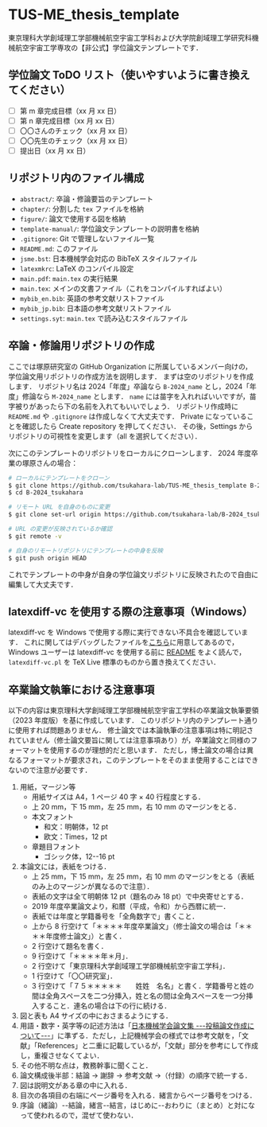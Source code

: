 # TUS-ME_thesis_template

東京理科大学創域理工学部機械航空宇宙工学科および大学院創域理工学研究科機械航空宇宙工学専攻の【非公式】学位論文テンプレートです．

## 学位論文 ToDO リスト（使いやすいように書き換えてください）

- [ ] 第 m 章完成目標（xx 月 xx 日）
- [ ] 第 n 章完成目標（xx 月 xx 日）
- [ ] 〇〇さんのチェック（xx 月 xx 日）
- [ ] 〇〇先生のチェック（xx 月 xx 日）
- [ ] 提出日（xx 月 xx 日）

## リポジトリ内のファイル構成

- `abstract/`: 卒論・修論要旨のテンプレート
- `chapter/`: 分割した `tex` ファイルを格納
- `figure/`: 論文で使用する図を格納
- `template-manual/`: 学位論文テンプレートの説明書を格納
- `.gitignore`: Git で管理しないファイル一覧
- `README.md`: このファイル
- `jsme.bst`: 日本機械学会対応の BibTeX スタイルファイル
- `latexmkrc`: LaTeX のコンパイル設定
- `main.pdf`: `main.tex` の実行結果
- `main.tex`: メインの文書ファイル（これをコンパイルすればよい）
- `mybib_en.bib`: 英語の参考文献リストファイル
- `mybib_jp.bib`: 日本語の参考文献リストファイル
- `settings.syt`: `main.tex` で読み込むスタイルファイル

## 卒論・修論用リポジトリの作成

ここでは塚原研究室の GitHub Organization に所属しているメンバー向けの，学位論文用リポジトリの作成方法を説明します．
まずは空のリポジトリを作成します．
リポジトリ名は 2024「年度」卒論なら `B-2024_name` とし，2024「年度」修論なら `M-2024_name` とします．
`name` には苗字を入れればいいですが，苗字被りがあったら下の名前を入れてもいいでしょう．
リポジトリ作成時に `README.md` や `.gitignore` は作成しなくて大丈夫です．
Private になっていることを確認したら Create repository を押してください．
その後，Settings からリポジトリの可視性を変更します（all を選択してください）．

次にこのテンプレートのリポジトリをローカルにクローンします．
2024 年度卒業の塚原さんの場合：

```bash
# ローカルにテンプレートをクローン
$ git clone https://github.com/tsukahara-lab/TUS-ME_thesis_template B-2024_tsukahara
$ cd B-2024_tsukahara

# リモート URL を自身のものに変更
$ git clone set-url origin https://github.com/tsukahara-lab/B-2024_tsukahara

# URL の変更が反映されているか確認
$ git remote -v

# 自身のリモートリポジトリにテンプレートの中身を反映
$ git push origin HEAD
```

これでテンプレートの中身が自身の学位論文リポジトリに反映されたので自由に編集して大丈夫です．

## latexdiff-vc を使用する際の注意事項（Windows）

latexdiff-vc を Windows で使用する際に実行できない不具合を確認しています．
これに関してはデバッグしたファイルを[こちら](https://github.com/Yuki-MATSUKAWA/latexdiff-vc_windows)に用意してあるので，Windows ユーザーは latexdiff-vc を使用する前に [README](https://github.com/Yuki-MATSUKAWA/latexdiff-vc_windows?tab=readme-ov-file#readme) をよく読んで，`latexdiff-vc.pl` を TeX Live 標準のものから置き換えてください．

## 卒業論文執筆における注意事項

以下の内容は東京理科大学創域理工学部機械航空宇宙工学科の卒業論文執筆要領（2023 年度版）を基に作成しています．
このリポジトリ内のテンプレート通りに使用すれば問題ありません．
修士論文では本論執筆の注意事項は特に明記されていません（修士論文要旨に関しては注意事項あり）が，卒業論文と同様のフォーマットを使用するのが理想的だと思います．
ただし，博士論文の場合は異なるフォーマットが要求され，このテンプレートをそのまま使用することはできないので注意が必要です．

1. 用紙，マージン等
    - 用紙サイズは A4，1 ページ 40 字 × 40 行程度とする．
    - 上 20 mm，下 15 mm，左 25 mm，右 10 mm のマージンをとる．
    - 本文フォント
        - 和文：明朝体，12 pt
        - 欧文：Times，12 pt
    - 章題目フォント
        - ゴシック体，12--16 pt
2. 本論文には，表紙をつける．
    - 上 25 mm，下 15 mm，左 25 mm，右 10 mm のマージンをとる（表紙のみ上のマージンが異なるので注意）．
    - 表紙の文字は全て明朝体 12 pt（題名のみ 18 pt）で中央寄せとする．
    - 2019 年度卒業論文より，和暦（平成，令和）から西暦に統一．
    - 表紙では年度と学籍番号を「全角数字で」書くこと．
    - 上から 8 行空けて「＊＊＊＊年度卒業論文」（修士論文の場合は「＊＊＊＊年度修士論文」）と書く．
    - 2 行空けて題名を書く．
    - 9 行空けて「＊＊＊＊年＊月」．
    - 2 行空けて「東京理科大学創域理工学部機械航空宇宙工学科」．
    - 1 行空けて「〇〇研究室」．
    - 3 行空けて「７５＊＊＊＊＊　　姓姓　名名」と書く．学籍番号と姓の間は全角スペースを二つ分挿入，姓と名の間は全角スペースを一つ分挿入すること．連名の場合は下の行に続ける．
3. 図と表も A4 サイズの中におさまるようにする．
4. 用語・数字・英字等の記述方法は「[日本機械学会論文集 ---投稿論文作成について---](https://www.jsme.or.jp/publish/Japanese-conference-Template-mihon.pdf)」に準ずる．ただし，上記機械学会の様式では参考文献を，「文献」「References」と二重に記載しているが，「文献」部分を参考にして作成し，重複させなくてよい．
5. その他不明な点は，教務幹事に聞くこと．
6. 論文構成後半部：結論 → 謝辞 → 参考文献 →（付録）の順序で統一する．
7. 図は説明文がある章の中に入れる．
8. 目次の各項目の右端にページ番号を入れる．緒言からページ番号をつける．
9. 序論（緒論）--結論，緒言--結言，はじめに--おわりに（まとめ）と対になって使われるので，混ぜて使わない．

